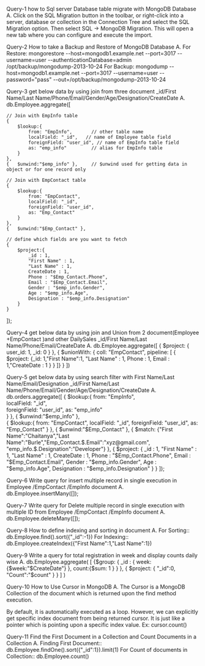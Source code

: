 Query-1 how to Sql server Database table migrate with MongoDB Database 
A. Click on the SQL Migration button in the toolbar, or right-click into a server, database or collection in the Connection Tree and select the SQL Migration option.
Then select SQL → MongoDB Migration. This will open a new tab where you can configure and execute the import.

Query-2 How to take a Backup and Restore of MongoDB Database
A. For Restore:
mongorestore --host=mongodb1.example.net --port=3017 --username=user  --authenticationDatabase=admin /opt/backup/mongodump-2013-10-24
For Backup:
mongodump --host=mongodb1.example.net --port=3017 --username=user --password="pass" --out=/opt/backup/mongodump-2013-10-24

Query-3 get below data by using join from three document
_id/First Name/Last Name/Phone/Email/Gender/Age/Designation/CreateDate
A.  db.Employee.aggregate([

    // Join with EmpInfo table
    {
        $lookup:{
            from: "EmpInfo",       // other table name
            localField: "_id",   // name of Employee table field
            foreignField: "user_id", // name of EmpInfo table field
            as: "emp_info"         // alias for EmpInfo table
        }
    },
    {   $unwind:"$emp_info" },     // $unwind used for getting data in object or for one record only

    // Join with EmpContact table
    {
        $lookup:{
            from: "EmpContact", 
            localField: "_id", 
            foreignField: "user_id",
            as: "Emp_Contact"
        }
    },
    {   $unwind:"$Emp_Contact" },

    // define which fields are you want to fetch
    {   
        $project:{
            _id : 1,
            "First Name" : 1,
            "Last Name" : 1,
            CreateDate : 1,
            Phone : "$Emp_Contact.Phone",
            Email : "$Emp_Contact.Email",
            Gender : "$emp_info.Gender",
            Age : "$emp_info.Age",
            Designation : "$emp_info.Designation"
        } 
    }
]);


Query-4 get below data by using join and Union  from 2 document(Employee +EmpContact )and other DailySales 
_id/First Name/Last Name/Phone/Email/CreateDate
A.  db.Employee.aggregate([
   { $project: { user_id: 1, _id: 0 } },
   { $unionWith: { coll: "EmpContact", pipeline: [ { $project: {_id: 1,"First Name":1, "Last Name" : 1, 
   Phone : 1, Email : 1,"CreateDate : 1  } } ]} }
])

Query-5 get below data by using search filter with First Name/Last Name/Email/Designation
_id/First Name/Last Name/Phone/Email/Gender/Age/Designation/CreateDate
A.  db.orders.aggregate([
  {
        $lookup:{
            from: "EmpInfo",  
            localField: "_id",  
            foreignField: "user_id", 
            as: "emp_info"       
        }
    },
    {   $unwind:"$emp_info" },  
    {
        $lookup:{
            from: "EmpContact", 
            localField: "_id", 
            foreignField: "user_id",
            as: "Emp_Contact"
        }
    },
    {   $unwind:"$Emp_Contact" },
    { $match: {"First Name":"Chaitanya","Last Name":"Burle","Emp_Contact.$.Email":"xyz@gmail.com",
  "emp_info.$.Designation":"Developer"} },
  {
    $project: {
      _id : 1,
      "First Name" : 1,
      "Last Name" : 1,
       CreateDate : 1,
       Phone : "$Emp_Contact.Phone",
       Email : "$Emp_Contact.Email",
        Gender : "$emp_info.Gender",
        Age : "$emp_info.Age",
        Designation : "$emp_info.Designation"
    }
  }
]);

Query-6 Write query for insert multiple record in single execution in  Employee /EmpContact /EmpInfo  document
A.   
db.Employee.insertMany([]);

Query-7 Write query for Delete multiple record in single execution with multiple ID from Employee /EmpContact /EmpInfo  document
A.  db.Employee.deleteMany([]);


Query-8 How to define indexing and sorting in document
A.  For Sorting::
    db.Employee.find().sort({"_id":-1})
    For Indexing::
    db.Employee.createIndex({"First Name":1,"Last Name":1})

Query-9 Write a query for total registration in week and display counts daily wise
A.    db.Employee.aggregate(
   [
     {$group: { _id : {
    week:{$week:"$CreateDate"}
    },
    count:{$sum: 1 }
  }
},
{
       $project:
         {
             "_id":0,
             "Count":"$count"
         }
}
   ]
)

Query-10 How to Use Cursor in MongoDB
A.  The Cursor is a MongoDB Collection of the document which is returned upon the find method execution.

By default, it is automatically executed as a loop. However, we can explicitly get specific index document from being returned cursor. It is just like a pointer which is pointing upon a specific index value.
Ex:  cursor.count()

Query-11 Find the First Document in a Collection and Count Documents in a Collection
A. 
Finding First Document::
db.Employee.findOne().sort({"_id":1}).limit(1)
For Count of documents in Collection::
db.Employee.count()

